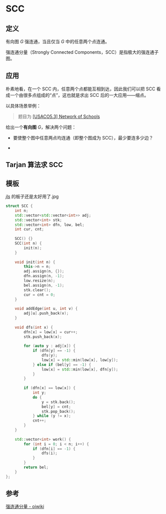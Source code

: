 # SCC

## 定义

有向图 $G$ 强连通，当且仅当 $G$ 中的任意两个点连通。

强连通分量（Strongly Connected Components，SCC）是指极大的强连通子图。

## 应用

朴素地看，在一个 SCC 内，任意两个点都能互相到达，因此我们可以把 SCC 看成一个由很多点组成的“点”，这也就是求出 SCC 后的一大应用——缩点。

以具体场景举例：

> 题目为 [[USACO5.3] Network of Schools](https://www.luogu.com.cn/problem/P2746)

给出一个**有向图** $G$，解决两个问题：

- 要使整个图中任意两点均连通（即整个图成为 SCC），最少要连多少边？

- 






## Tarjan 算法求 SCC

## 模板

[_jls_](https://codeforces.com/profile/jiangly) 的板子还是太好用了.jpg

```cpp
struct SCC {
    int n;
    std::vector<std::vector<int>> adj;
    std::vector<int> stk;
    std::vector<int> dfn, low, bel;
    int cur, cnt;
    
    SCC() {}
    SCC(int n) {
        init(n);
    }
    
    void init(int n) {
        this->n = n;
        adj.assign(n, {});
        dfn.assign(n, -1);
        low.resize(n);
        bel.assign(n, -1);
        stk.clear();
        cur = cnt = 0;
    }
    
    void addEdge(int u, int v) {
        adj[u].push_back(v);
    }
    
    void dfs(int x) {
        dfn[x] = low[x] = cur++;
        stk.push_back(x);
        
        for (auto y : adj[x]) {
            if (dfn[y] == -1) {
                dfs(y);
                low[x] = std::min(low[x], low[y]);
            } else if (bel[y] == -1) {
                low[x] = std::min(low[x], dfn[y]);
            }
        }
        
        if (dfn[x] == low[x]) {
            int y;
            do {
                y = stk.back();
                bel[y] = cnt;
                stk.pop_back();
            } while (y != x);
            cnt++;
        }
    }
    
    std::vector<int> work() {
        for (int i = 0; i < n; i++) {
            if (dfn[i] == -1) {
                dfs(i);
            }
        }
        return bel;
    }
};
```

## 参考

[强连通分量 - oiwiki](https://oiwiki.com/graph/scc/)